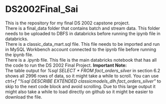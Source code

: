 # DS2002Final_Sai
This is the repository for my final DS 2002 capstone project.    
There is a final_data folder that contains batch and stream data. This folder needs to be uploaded to DBFS in databricks before running the ipynb file in databricks.   
There is a classic_data_mart.sql file. This file needs to be imported and run in MySQL Workbench account connected to the ipynb file before running the ipynb file.   
There is a .ipynb file. This file is the main databricks notebook that has all the code to run the DS 2002 Final Project.
**Important Note:**  
The table output for *%sql SELECT * FROM fact_orders_silver* in section 6.2 shows all 2996 rows of data, so it might take a while to scroll. You can use *ctrl+f "%sql
DESCRIBE EXTENDED classicmodels_dlh.fact_orders_silver"* to skip to the next code block and avoid scrolling. Due to this large output it might also take a while to load directly on github so it might be easier to download the file.

